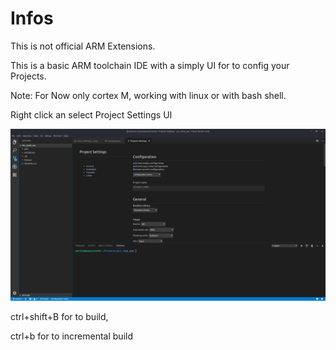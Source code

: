 # Infos

This is not official ARM Extensions.

This is a basic ARM toolchain IDE with a simply UI for to config your Projects.

Note: For Now only cortex M, working with linux or with bash shell. 

Right click an select Project Settings UI

![Project Settings](ps.png)

ctrl+shift+B for to build, 

ctrl+b for to incremental build

